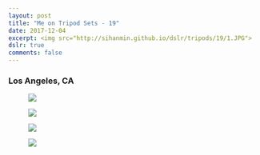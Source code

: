 ```yaml
---
layout: post
title: "Me on Tripod Sets - 19"
date: 2017-12-04
excerpt: <img src="http://sihanmin.github.io/dslr/tripods/19/1.JPG">
dslr: true
comments: false
---
```

### Los Angeles, CA

<figure>
	<a href="http://sihanmin.github.io/dslr/tripods/19/1.JPG"><img src="http://sihanmin.github.io/dslr/tripods/19/1.JPG"></a>
</figure>

<figure>
	<a href="http://sihanmin.github.io/dslr/tripods/19/2.JPG"><img src="http://sihanmin.github.io/dslr/tripods/19/2.JPG"></a>
</figure>
<figure>
	<a href="http://sihanmin.github.io/dslr/tripods/19/3.JPG"><img src="http://sihanmin.github.io/dslr/tripods/19/3.JPG"></a>
</figure>
<figure>
	<a href="http://sihanmin.github.io/dslr/tripods/19/4.JPG"><img src="http://sihanmin.github.io/dslr/tripods/19/4.JPG"></a>
</figure>

</figure>